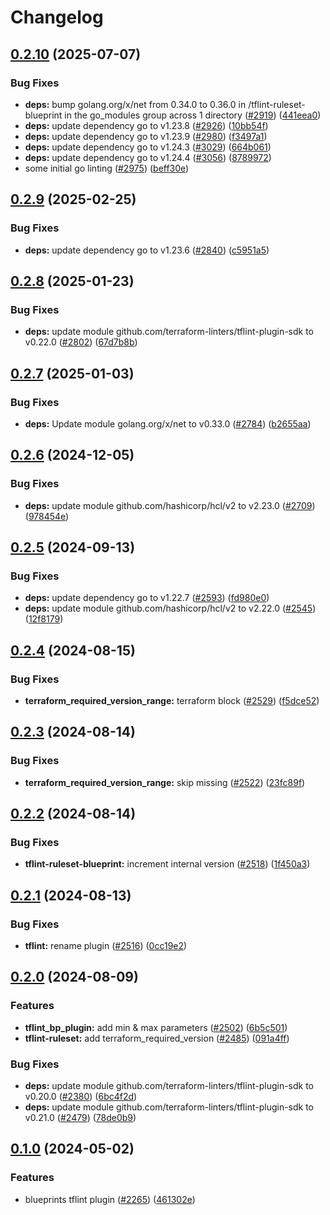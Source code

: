 # Changelog

## [0.2.10](https://github.com/GoogleCloudPlatform/cloud-foundation-toolkit/compare/tflint-ruleset-blueprint/v0.2.9...tflint-ruleset-blueprint/v0.2.10) (2025-07-07)


### Bug Fixes

* **deps:** bump golang.org/x/net from 0.34.0 to 0.36.0 in /tflint-ruleset-blueprint in the go_modules group across 1 directory ([#2919](https://github.com/GoogleCloudPlatform/cloud-foundation-toolkit/issues/2919)) ([441eea0](https://github.com/GoogleCloudPlatform/cloud-foundation-toolkit/commit/441eea07eae9f85426250c097f5654e4696df1b7))
* **deps:** update dependency go to v1.23.8 ([#2926](https://github.com/GoogleCloudPlatform/cloud-foundation-toolkit/issues/2926)) ([10bb54f](https://github.com/GoogleCloudPlatform/cloud-foundation-toolkit/commit/10bb54f833d7bc3ddfbfbbd72a2366bf01d698e3))
* **deps:** update dependency go to v1.23.9 ([#2980](https://github.com/GoogleCloudPlatform/cloud-foundation-toolkit/issues/2980)) ([f3497a1](https://github.com/GoogleCloudPlatform/cloud-foundation-toolkit/commit/f3497a1fb58be2b72f2aa917346771701f577f26))
* **deps:** update dependency go to v1.24.3 ([#3029](https://github.com/GoogleCloudPlatform/cloud-foundation-toolkit/issues/3029)) ([664b061](https://github.com/GoogleCloudPlatform/cloud-foundation-toolkit/commit/664b0618fd7991a125fdae44b4b1171e29f51172))
* **deps:** update dependency go to v1.24.4 ([#3056](https://github.com/GoogleCloudPlatform/cloud-foundation-toolkit/issues/3056)) ([8789972](https://github.com/GoogleCloudPlatform/cloud-foundation-toolkit/commit/878997205b8ef6ae0bd17c58f71341d1d66b0de0))
* some initial go linting ([#2975](https://github.com/GoogleCloudPlatform/cloud-foundation-toolkit/issues/2975)) ([beff30e](https://github.com/GoogleCloudPlatform/cloud-foundation-toolkit/commit/beff30e56af5301ec32b0fc645840dfc22c2fe2a))

## [0.2.9](https://github.com/GoogleCloudPlatform/cloud-foundation-toolkit/compare/tflint-ruleset-blueprint/v0.2.8...tflint-ruleset-blueprint/v0.2.9) (2025-02-25)


### Bug Fixes

* **deps:** update dependency go to v1.23.6 ([#2840](https://github.com/GoogleCloudPlatform/cloud-foundation-toolkit/issues/2840)) ([c5951a5](https://github.com/GoogleCloudPlatform/cloud-foundation-toolkit/commit/c5951a51eb6c19c732fb65485b8076ddb7e5ffac))

## [0.2.8](https://github.com/GoogleCloudPlatform/cloud-foundation-toolkit/compare/tflint-ruleset-blueprint/v0.2.7...tflint-ruleset-blueprint/v0.2.8) (2025-01-23)


### Bug Fixes

* **deps:** update module github.com/terraform-linters/tflint-plugin-sdk to v0.22.0 ([#2802](https://github.com/GoogleCloudPlatform/cloud-foundation-toolkit/issues/2802)) ([67d7b8b](https://github.com/GoogleCloudPlatform/cloud-foundation-toolkit/commit/67d7b8be8c6647ba62017248b4f3ad958fb0e5e0))

## [0.2.7](https://github.com/GoogleCloudPlatform/cloud-foundation-toolkit/compare/tflint-ruleset-blueprint/v0.2.6...tflint-ruleset-blueprint/v0.2.7) (2025-01-03)


### Bug Fixes

* **deps:** Update module golang.org/x/net to v0.33.0 ([#2784](https://github.com/GoogleCloudPlatform/cloud-foundation-toolkit/issues/2784)) ([b2655aa](https://github.com/GoogleCloudPlatform/cloud-foundation-toolkit/commit/b2655aa9f00800808cf0b9612ccf7f35fbec49c8))

## [0.2.6](https://github.com/GoogleCloudPlatform/cloud-foundation-toolkit/compare/tflint-ruleset-blueprint/v0.2.5...tflint-ruleset-blueprint/v0.2.6) (2024-12-05)


### Bug Fixes

* **deps:** update module github.com/hashicorp/hcl/v2 to v2.23.0 ([#2709](https://github.com/GoogleCloudPlatform/cloud-foundation-toolkit/issues/2709)) ([978454e](https://github.com/GoogleCloudPlatform/cloud-foundation-toolkit/commit/978454ea6e3ff9dbc2f052ddc174f5d6bc35a26e))

## [0.2.5](https://github.com/GoogleCloudPlatform/cloud-foundation-toolkit/compare/tflint-ruleset-blueprint/v0.2.4...tflint-ruleset-blueprint/v0.2.5) (2024-09-13)


### Bug Fixes

* **deps:** update dependency go to v1.22.7 ([#2593](https://github.com/GoogleCloudPlatform/cloud-foundation-toolkit/issues/2593)) ([fd980e0](https://github.com/GoogleCloudPlatform/cloud-foundation-toolkit/commit/fd980e05c527a1eb97b29ee1715e75b015ca7700))
* **deps:** update module github.com/hashicorp/hcl/v2 to v2.22.0 ([#2545](https://github.com/GoogleCloudPlatform/cloud-foundation-toolkit/issues/2545)) ([12f8179](https://github.com/GoogleCloudPlatform/cloud-foundation-toolkit/commit/12f8179dab8bc869110144ab7fc759e987aee15c))

## [0.2.4](https://github.com/GoogleCloudPlatform/cloud-foundation-toolkit/compare/tflint-ruleset-blueprint/v0.2.3...tflint-ruleset-blueprint/v0.2.4) (2024-08-15)


### Bug Fixes

* **terraform_required_version_range:** terraform block ([#2529](https://github.com/GoogleCloudPlatform/cloud-foundation-toolkit/issues/2529)) ([f5dce52](https://github.com/GoogleCloudPlatform/cloud-foundation-toolkit/commit/f5dce52092c3c41662c7722db99d80c0e4a9d74d))

## [0.2.3](https://github.com/GoogleCloudPlatform/cloud-foundation-toolkit/compare/tflint-ruleset-blueprint/v0.2.2...tflint-ruleset-blueprint/v0.2.3) (2024-08-14)


### Bug Fixes

* **terraform_required_version_range:** skip missing ([#2522](https://github.com/GoogleCloudPlatform/cloud-foundation-toolkit/issues/2522)) ([23fc89f](https://github.com/GoogleCloudPlatform/cloud-foundation-toolkit/commit/23fc89f97b968b97c2a9da8235ed62b45e181d6c))

## [0.2.2](https://github.com/GoogleCloudPlatform/cloud-foundation-toolkit/compare/tflint-ruleset-blueprint/v0.2.1...tflint-ruleset-blueprint/v0.2.2) (2024-08-14)


### Bug Fixes

* **tflint-ruleset-blueprint:** increment internal version ([#2518](https://github.com/GoogleCloudPlatform/cloud-foundation-toolkit/issues/2518)) ([1f450a3](https://github.com/GoogleCloudPlatform/cloud-foundation-toolkit/commit/1f450a3ee0bb9c660f04b8ff491a680d9f667ab1))

## [0.2.1](https://github.com/GoogleCloudPlatform/cloud-foundation-toolkit/compare/tflint-ruleset-blueprint/v0.2.0...tflint-ruleset-blueprint/v0.2.1) (2024-08-13)


### Bug Fixes

* **tflint:** rename plugin ([#2516](https://github.com/GoogleCloudPlatform/cloud-foundation-toolkit/issues/2516)) ([0cc19e2](https://github.com/GoogleCloudPlatform/cloud-foundation-toolkit/commit/0cc19e2068b9b41e594ed0659319ed03a0f7b5b7))

## [0.2.0](https://github.com/GoogleCloudPlatform/cloud-foundation-toolkit/compare/tflint-ruleset-blueprint/v0.1.0...tflint-ruleset-blueprint/v0.2.0) (2024-08-09)


### Features

* **tflint_bp_plugin:** add min & max parameters ([#2502](https://github.com/GoogleCloudPlatform/cloud-foundation-toolkit/issues/2502)) ([6b5c501](https://github.com/GoogleCloudPlatform/cloud-foundation-toolkit/commit/6b5c501bce5558aa5d2aef315c2a4d273c664d81))
* **tflint-ruleset:** add terraform_required_version ([#2485](https://github.com/GoogleCloudPlatform/cloud-foundation-toolkit/issues/2485)) ([091a4ff](https://github.com/GoogleCloudPlatform/cloud-foundation-toolkit/commit/091a4ff2c68dfccb8a5011b039a22cc34074ccef))


### Bug Fixes

* **deps:** update module github.com/terraform-linters/tflint-plugin-sdk to v0.20.0 ([#2380](https://github.com/GoogleCloudPlatform/cloud-foundation-toolkit/issues/2380)) ([6bc4f2d](https://github.com/GoogleCloudPlatform/cloud-foundation-toolkit/commit/6bc4f2d709ec3878467ca34db8290b95238fa200))
* **deps:** update module github.com/terraform-linters/tflint-plugin-sdk to v0.21.0 ([#2479](https://github.com/GoogleCloudPlatform/cloud-foundation-toolkit/issues/2479)) ([78de0b9](https://github.com/GoogleCloudPlatform/cloud-foundation-toolkit/commit/78de0b9369c4d92fefc3c6299ade0aa3554e79b5))

## [0.1.0](https://github.com/GoogleCloudPlatform/cloud-foundation-toolkit/compare/tflint-ruleset-blueprint-v0.0.1...tflint-ruleset-blueprint/v0.1.0) (2024-05-02)


### Features

* blueprints tflint plugin ([#2265](https://github.com/GoogleCloudPlatform/cloud-foundation-toolkit/issues/2265)) ([461302e](https://github.com/GoogleCloudPlatform/cloud-foundation-toolkit/commit/461302e839616b95eef08523bbcb5d598e834d70))
